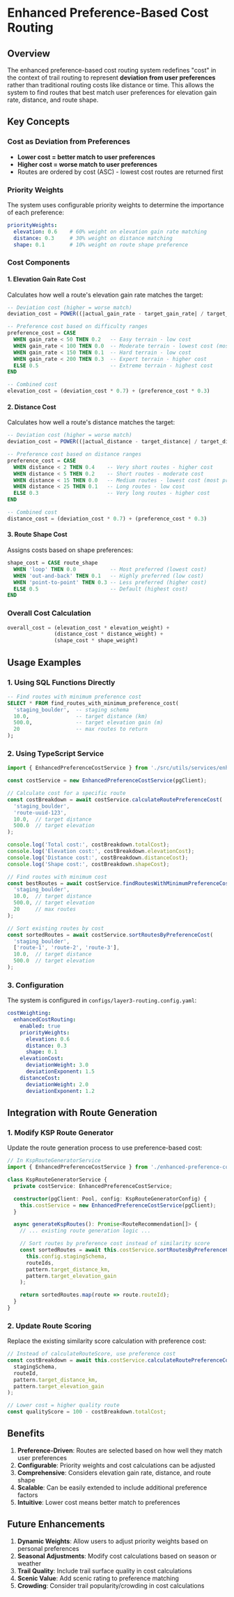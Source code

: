 # Enhanced Preference-Based Cost Routing

## Overview

The enhanced preference-based cost routing system redefines "cost" in the context of trail routing to represent **deviation from user preferences** rather than traditional routing costs like distance or time. This allows the system to find routes that best match user preferences for elevation gain rate, distance, and route shape.

## Key Concepts

### Cost as Deviation from Preferences

- **Lower cost = better match to user preferences**
- **Higher cost = worse match to user preferences**
- Routes are ordered by cost (ASC) - lowest cost routes are returned first

### Priority Weights

The system uses configurable priority weights to determine the importance of each preference:

```yaml
priorityWeights:
  elevation: 0.6    # 60% weight on elevation gain rate matching
  distance: 0.3     # 30% weight on distance matching  
  shape: 0.1        # 10% weight on route shape preference
```

### Cost Components

#### 1. Elevation Gain Rate Cost

Calculates how well a route's elevation gain rate matches the target:

```sql
-- Deviation cost (higher = worse match)
deviation_cost = POWER((|actual_gain_rate - target_gain_rate| / target_gain_rate) * deviation_weight, deviation_exponent)

-- Preference cost based on difficulty ranges
preference_cost = CASE
  WHEN gain_rate < 50 THEN 0.2   -- Easy terrain - low cost
  WHEN gain_rate < 100 THEN 0.0  -- Moderate terrain - lowest cost (most preferred)
  WHEN gain_rate < 150 THEN 0.1  -- Hard terrain - low cost
  WHEN gain_rate < 200 THEN 0.3  -- Expert terrain - higher cost
  ELSE 0.5                       -- Extreme terrain - highest cost
END

-- Combined cost
elevation_cost = (deviation_cost * 0.7) + (preference_cost * 0.3)
```

#### 2. Distance Cost

Calculates how well a route's distance matches the target:

```sql
-- Deviation cost (higher = worse match)
deviation_cost = POWER((|actual_distance - target_distance| / target_distance) * deviation_weight, deviation_exponent)

-- Preference cost based on distance ranges
preference_cost = CASE
  WHEN distance < 2 THEN 0.4    -- Very short routes - higher cost
  WHEN distance < 5 THEN 0.2    -- Short routes - moderate cost
  WHEN distance < 15 THEN 0.0   -- Medium routes - lowest cost (most preferred)
  WHEN distance < 25 THEN 0.1   -- Long routes - low cost
  ELSE 0.3                      -- Very long routes - higher cost
END

-- Combined cost
distance_cost = (deviation_cost * 0.7) + (preference_cost * 0.3)
```

#### 3. Route Shape Cost

Assigns costs based on shape preferences:

```sql
shape_cost = CASE route_shape
  WHEN 'loop' THEN 0.0           -- Most preferred (lowest cost)
  WHEN 'out-and-back' THEN 0.1   -- Highly preferred (low cost)
  WHEN 'point-to-point' THEN 0.3 -- Less preferred (higher cost)
  ELSE 0.5                       -- Default (highest cost)
END
```

### Overall Cost Calculation

```sql
overall_cost = (elevation_cost * elevation_weight) + 
               (distance_cost * distance_weight) + 
               (shape_cost * shape_weight)
```

## Usage Examples

### 1. Using SQL Functions Directly

```sql
-- Find routes with minimum preference cost
SELECT * FROM find_routes_with_minimum_preference_cost(
  'staging_boulder',  -- staging schema
  10.0,               -- target distance (km)
  500.0,              -- target elevation gain (m)
  20                  -- max routes to return
);
```

### 2. Using TypeScript Service

```typescript
import { EnhancedPreferenceCostService } from './src/utils/services/enhanced-preference-cost-service';

const costService = new EnhancedPreferenceCostService(pgClient);

// Calculate cost for a specific route
const costBreakdown = await costService.calculateRoutePreferenceCost(
  'staging_boulder',
  'route-uuid-123',
  10.0,  // target distance
  500.0  // target elevation
);

console.log('Total cost:', costBreakdown.totalCost);
console.log('Elevation cost:', costBreakdown.elevationCost);
console.log('Distance cost:', costBreakdown.distanceCost);
console.log('Shape cost:', costBreakdown.shapeCost);

// Find routes with minimum cost
const bestRoutes = await costService.findRoutesWithMinimumPreferenceCost(
  'staging_boulder',
  10.0,  // target distance
  500.0, // target elevation
  20     // max routes
);

// Sort existing routes by cost
const sortedRoutes = await costService.sortRoutesByPreferenceCost(
  'staging_boulder',
  ['route-1', 'route-2', 'route-3'],
  10.0,  // target distance
  500.0  // target elevation
);
```

### 3. Configuration

The system is configured in `configs/layer3-routing.config.yaml`:

```yaml
costWeighting:
  enhancedCostRouting:
    enabled: true
    priorityWeights:
      elevation: 0.6
      distance: 0.3
      shape: 0.1
    elevationCost:
      deviationWeight: 3.0
      deviationExponent: 1.5
    distanceCost:
      deviationWeight: 2.0
      deviationExponent: 1.2
```

## Integration with Route Generation

### 1. Modify KSP Route Generator

Update the route generation process to use preference-based cost:

```typescript
// In KspRouteGeneratorService
import { EnhancedPreferenceCostService } from './enhanced-preference-cost-service';

class KspRouteGeneratorService {
  private costService: EnhancedPreferenceCostService;

  constructor(pgClient: Pool, config: KspRouteGeneratorConfig) {
    this.costService = new EnhancedPreferenceCostService(pgClient);
  }

  async generateKspRoutes(): Promise<RouteRecommendation[]> {
    // ... existing route generation logic ...

    // Sort routes by preference cost instead of similarity score
    const sortedRoutes = await this.costService.sortRoutesByPreferenceCost(
      this.config.stagingSchema,
      routeIds,
      pattern.target_distance_km,
      pattern.target_elevation_gain
    );

    return sortedRoutes.map(route => route.routeId);
  }
}
```

### 2. Update Route Scoring

Replace the existing similarity score calculation with preference cost:

```typescript
// Instead of calculateRouteScore, use preference cost
const costBreakdown = await this.costService.calculateRoutePreferenceCost(
  stagingSchema,
  routeId,
  pattern.target_distance_km,
  pattern.target_elevation_gain
);

// Lower cost = higher quality route
const qualityScore = 100 - costBreakdown.totalCost;
```

## Benefits

1. **Preference-Driven**: Routes are selected based on how well they match user preferences
2. **Configurable**: Priority weights and cost calculations can be adjusted
3. **Comprehensive**: Considers elevation gain rate, distance, and route shape
4. **Scalable**: Can be easily extended to include additional preference factors
5. **Intuitive**: Lower cost means better match to preferences

## Future Enhancements

1. **Dynamic Weights**: Allow users to adjust priority weights based on personal preferences
2. **Seasonal Adjustments**: Modify cost calculations based on season or weather
3. **Trail Quality**: Include trail surface quality in cost calculations
4. **Scenic Value**: Add scenic rating to preference matching
5. **Crowding**: Consider trail popularity/crowding in cost calculations

